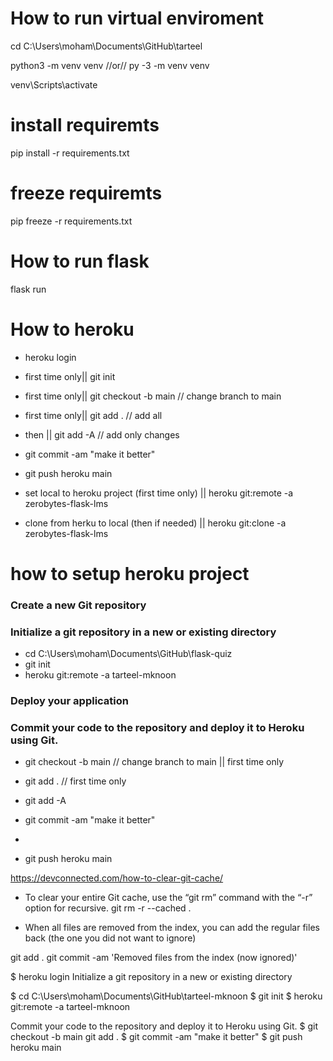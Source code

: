 # How to run virtual enviroment

cd C:\Users\moham\Documents\GitHub\tarteel

python3 -m venv venv
//or//
py -3 -m venv venv

venv\Scripts\activate

# install requiremts
pip install -r requirements.txt

# freeze requiremts
pip freeze -r requirements.txt


# How to run flask
flask run


# How to heroku

 - heroku login
 - first time only|| git init
 - first time only|| git checkout -b main  // change branch to main
 - first time only|| git add .  // add all
 - then ||  git add -A  // add only changes
 - git commit -am "make it better"
 - git push heroku main

 - set local to heroku project (first time only) || heroku git:remote -a zerobytes-flask-lms
 - clone from herku to local (then if needed) || heroku git:clone -a zerobytes-flask-lms


# how to setup heroku project


### Create a new Git repository
### Initialize a git repository in a new or existing directory

- cd C:\Users\moham\Documents\GitHub\flask-quiz
- git init
- heroku git:remote -a tarteel-mknoon

### Deploy your application
### Commit your code to the repository and deploy it to Heroku using Git.

- git checkout -b main  // change branch to main || first time only
- git add . // first time only

- git add -A
- git commit -am "make it better"
- 
- git push heroku main



https://devconnected.com/how-to-clear-git-cache/
- To clear your entire Git cache, use the “git rm” command with the “-r” option for recursive.
  git rm -r --cached .

- When all files are removed from the index, you can add the regular files back (the one you did not want to ignore)

 git add .
 git commit -am 'Removed files from the index (now ignored)'






$ heroku login
Initialize a git repository in a new or existing directory


$ cd C:\Users\moham\Documents\GitHub\tarteel-mknoon
$ git init
$ heroku git:remote -a tarteel-mknoon




Commit your code to the repository and deploy it to Heroku using Git.
$ git checkout -b main 
git add .
$ git commit -am "make it better"
$ git push heroku main